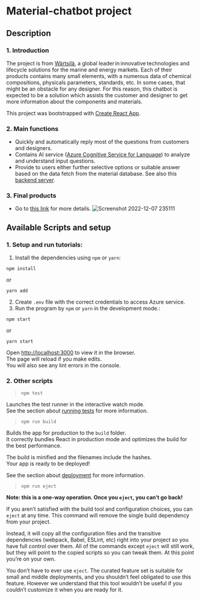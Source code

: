 # Material-chatbot project

## Description

### 1. Introduction

The project is from [Wärtsilä](https://www.wartsila.com/), a global leader in innovative technologies and lifecycle solutions for the marine and energy markets. Each of their products contains many small elements, with a numerous data of chemical compositions, physicals parameters, standards, etc. In some cases, that might be an obstacle for any designer. For this reason, this chatbot is expected to be a solution which assists the customer and designer to get more information about the components and materials.

This project was bootstrapped with [Create React App](https://github.com/facebook/create-react-app).

### 2. Main functions

- Quickly and automatically reply most of the questions from customers and designers.
- Contains AI service ([Azure Cognitive Service for Language](https://learn.microsoft.com/en-us/azure/cognitive-services/language-service/)) to analyze and understand input questions.
- Provide to users either further selective options or suitable answer based on the data fetch from the material database. See also this [backend server](https://github.com/hoangduong-coder/material-chatbot-backend).

### 3. Final products

- Go to [this link](https://material-chatbot-vnteam.vercel.app/) for more details.
![Screenshot 2022-12-07 235111](https://user-images.githubusercontent.com/63698826/206306466-cd7bb1c7-a9fe-473f-ab48-8d51567ad735.png)

## Available Scripts and setup

### 1. Setup and run tutorials:

1. Install the dependencies using `npm` or `yarn`:

```
npm install
```

or

```
yarn add
```

2. Create `.env` file with the correct credentials to access Azure service.
3. Run the program by `npm` or `yarn` in the development mode.:

```
npm start
```

or

```
yarn start
```

Open [http://localhost:3000](http://localhost:3000) to view it in the browser.\
The page will reload if you make edits.\
You will also see any lint errors in the console.

### 2. Other scripts

> `npm test`

Launches the test runner in the interactive watch mode.\
See the section about [running tests](https://facebook.github.io/create-react-app/docs/running-tests) for more information.

> `npm run build`

Builds the app for production to the `build` folder.\
It correctly bundles React in production mode and optimizes the build for the best performance.

The build is minified and the filenames include the hashes.\
Your app is ready to be deployed!

See the section about [deployment](https://facebook.github.io/create-react-app/docs/deployment) for more information.

> `npm run eject`

**Note: this is a one-way operation. Once you `eject`, you can’t go back!**

If you aren’t satisfied with the build tool and configuration choices, you can `eject` at any time. This command will remove the single build dependency from your project.

Instead, it will copy all the configuration files and the transitive dependencies (webpack, Babel, ESLint, etc) right into your project so you have full control over them. All of the commands except `eject` will still work, but they will point to the copied scripts so you can tweak them. At this point you’re on your own.

You don’t have to ever use `eject`. The curated feature set is suitable for small and middle deployments, and you shouldn’t feel obligated to use this feature. However we understand that this tool wouldn’t be useful if you couldn’t customize it when you are ready for it.
